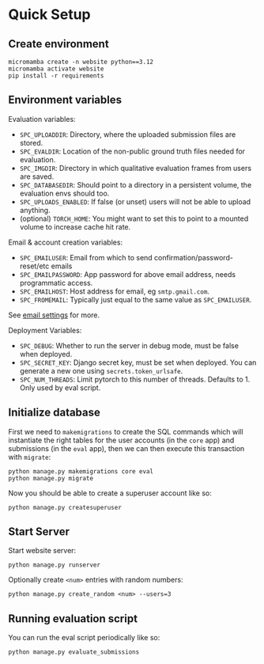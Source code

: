 # Quick Setup

## Create environment
```
micromamba create -n website python==3.12
micromamba activate website
pip install -r requirements
```

## Environment variables

Evaluation variables:
- `SPC_UPLOADDIR`: Directory, where the uploaded submission files are stored.
- `SPC_EVALDIR`: Location of the non-public ground truth files needed for evaluation.
- `SPC_IMGDIR`: Directory in which qualitative evaluation frames from users are saved. 
- `SPC_DATABASEDIR`: Should point to a directory in a persistent volume, the evaluation envs should too. 
- `SPC_UPLOADS_ENABLED`: If false (or unset) users will not be able to upload anything.
- (optional) `TORCH_HOME`: You might want to set this to point to a mounted volume to increase cache hit rate.

Email & account creation variables:
- `SPC_EMAILUSER`: Email from which to send confirmation/password-reset/etc emails
- `SPC_EMAILPASSWORD`: App password for above email address, needs programmatic access.
- `SPC_EMAILHOST`: Host address for email, eg `smtp.gmail.com`.
- `SPC_FROMEMAIL`: Typically just equal to the same value as `SPC_EMAILUSER`.

See [email settings](https://docs.djangoproject.com/en/5.2/topics/email/) for more. 

Deployment Variables:
- `SPC_DEBUG`: Whether to run the server in debug mode, must be false when deployed. 
- `SPC_SECRET_KEY`: Django secret key, must be set when deployed. You can generate a new one using `secrets.token_urlsafe`.
- `SPC_NUM_THREADS`: Limit pytorch to this number of threads. Defaults to 1. Only used by eval script.

## Initialize database

First we need to `makemigrations` to create the SQL commands which will instantiate the right tables for the user accounts (in the `core` app) and submissions (in the `eval` app), then we can then execute this transaction with `migrate`:
```
python manage.py makemigrations core eval
python manage.py migrate
```

Now you should be able to create a superuser account like so:
```
python manage.py createsuperuser
```

## Start Server

Start website server: 
```
python manage.py runserver
```

Optionally create `<num>` entries with random numbers:
```
python manage.py create_random <num> --users=3
```

## Running evaluation script

You can run the eval script periodically like so:
```
python manage.py evaluate_submissions
```
